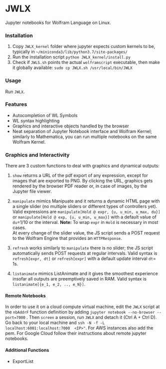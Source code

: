 # JWLX

Jupyter notebooks for Wolfram Language on Linux. 


### Installation

1. Copy `JWLX_kernel` folder where jupyter expects custom kernels to be, typically in `~/miniconda3/lib/python3.7/site-packages/` 
2. Run the installation script  `python JWLX_kernel/install.py` 
3. Check if `JWLS.sh` points the actual `wolframscript` executable, then make it globally available: `sudo cp JWLX.sh /usr/local/bin/JWLX`

### Usage 

Run `JWLX`. 

### Features

* Autocompletion of WL Symbols
* WL syntax highlighting
* Graphics and interactive objects handled by the browser
* Neat separation of Jupyter Notebook interface and Wolfram Kernel; similarly to Mathematica, you can run multiple notebooks on the same Wolfram Kernel.



### Graphics and Interactivity

There are 3 custom functions to deal with graphics and dynamical outputs:

1. `show` returns a URL of the pdf export of any expression, except for images that are exported to PNG. By clicking the URL, graphics gets rendered by the browser PDF reader or, in case of images, by the Jupyter file viewer.

2. `manipulate` mimics Manipuate and it returns a dynamic HTML page with a single slider (no multiple sliders or different types of controllers yet). Valid expressions are  `manipulate[Hold @ expr, {u, u_min, u_max, du}]` or  `manipulate[Hold @ exp, {u, u_min, u_max}]` with a default value of `du`=1/10 or the interval. **Note:** To wrap `expr` in `Hold` is necessary in most cases.  
At every change of the slider value, the JS script sends a POST request to the Wolfram Engine that provides an `HTTPResponse`.  

3. `refresh` works similarly to `manipulate` there is no slider; the JS script automatically sends POST requests at regular intervals.  Valid syntax is `refresh[expr, dt]`  or `refresh[expr]`  with a default update interval `dt`= 1s.

4. `listanimate` mimics ListAnimate and it gives the smoothest experience insofar all outputs are preemptively saved in RAM. Valid syntax is `listanimate[{e_1, e_2, .., e_N}]`.


#### Remote Notebooks

In order to use it on a cloud compute virtual machine, edit the `JWLX` script at the `nbAddrF` function definition by adding `jupyter notebook --no-browser --port=7000` . Then `screen` a session, run `JWLX` and detach it (Ctrl A + Ctrl D). Go back to your local machine and   `ssh -N -f -L  localhost:6001:localhost:7000  <IP>"`.
For AWS instances also add the pem. For Google Cloud follow their instructions about remote jupyter notebooks. 

#### Additional Functions
* ExportList
